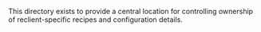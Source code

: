 This directory exists to provide a central location for controlling ownership of
reclient-specific recipes and configuration details.
